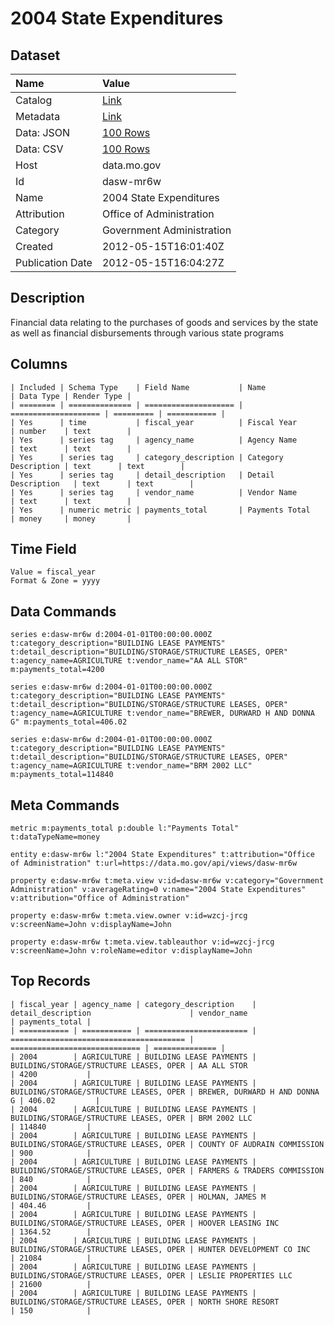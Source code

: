 # 2004 State Expenditures

## Dataset

| Name | Value |
| :--- | :---- |
| Catalog | [Link](https://catalog.data.gov/dataset/2004-state-expenditures-9b41c) |
| Metadata | [Link](https://data.mo.gov/api/views/dasw-mr6w) |
| Data: JSON | [100 Rows](https://data.mo.gov/api/views/dasw-mr6w/rows.json?max_rows=100) |
| Data: CSV | [100 Rows](https://data.mo.gov/api/views/dasw-mr6w/rows.csv?max_rows=100) |
| Host | data.mo.gov |
| Id | dasw-mr6w |
| Name | 2004 State Expenditures |
| Attribution | Office of Administration |
| Category | Government Administration |
| Created | 2012-05-15T16:01:40Z |
| Publication Date | 2012-05-15T16:04:27Z |

## Description

Financial data relating to the purchases of goods and services by the state as well as financial disbursements through various state programs

## Columns

```ls
| Included | Schema Type    | Field Name           | Name                 | Data Type | Render Type |
| ======== | ============== | ==================== | ==================== | ========= | =========== |
| Yes      | time           | fiscal_year          | Fiscal Year          | number    | text        |
| Yes      | series tag     | agency_name          | Agency Name          | text      | text        |
| Yes      | series tag     | category_description | Category Description | text      | text        |
| Yes      | series tag     | detail_description   | Detail Description   | text      | text        |
| Yes      | series tag     | vendor_name          | Vendor Name          | text      | text        |
| Yes      | numeric metric | payments_total       | Payments Total       | money     | money       |
```

## Time Field

```ls
Value = fiscal_year
Format & Zone = yyyy
```

## Data Commands

```ls
series e:dasw-mr6w d:2004-01-01T00:00:00.000Z t:category_description="BUILDING LEASE PAYMENTS" t:detail_description="BUILDING/STORAGE/STRUCTURE LEASES, OPER" t:agency_name=AGRICULTURE t:vendor_name="AA ALL STOR" m:payments_total=4200

series e:dasw-mr6w d:2004-01-01T00:00:00.000Z t:category_description="BUILDING LEASE PAYMENTS" t:detail_description="BUILDING/STORAGE/STRUCTURE LEASES, OPER" t:agency_name=AGRICULTURE t:vendor_name="BREWER, DURWARD H AND DONNA G" m:payments_total=406.02

series e:dasw-mr6w d:2004-01-01T00:00:00.000Z t:category_description="BUILDING LEASE PAYMENTS" t:detail_description="BUILDING/STORAGE/STRUCTURE LEASES, OPER" t:agency_name=AGRICULTURE t:vendor_name="BRM 2002 LLC" m:payments_total=114840
```

## Meta Commands

```ls
metric m:payments_total p:double l:"Payments Total" t:dataTypeName=money

entity e:dasw-mr6w l:"2004 State Expenditures" t:attribution="Office of Administration" t:url=https://data.mo.gov/api/views/dasw-mr6w

property e:dasw-mr6w t:meta.view v:id=dasw-mr6w v:category="Government Administration" v:averageRating=0 v:name="2004 State Expenditures" v:attribution="Office of Administration"

property e:dasw-mr6w t:meta.view.owner v:id=wzcj-jrcg v:screenName=John v:displayName=John

property e:dasw-mr6w t:meta.view.tableauthor v:id=wzcj-jrcg v:screenName=John v:roleName=editor v:displayName=John
```

## Top Records

```ls
| fiscal_year | agency_name | category_description    | detail_description                      | vendor_name                   | payments_total | 
| =========== | =========== | ======================= | ======================================= | ============================= | ============== | 
| 2004        | AGRICULTURE | BUILDING LEASE PAYMENTS | BUILDING/STORAGE/STRUCTURE LEASES, OPER | AA ALL STOR                   | 4200           | 
| 2004        | AGRICULTURE | BUILDING LEASE PAYMENTS | BUILDING/STORAGE/STRUCTURE LEASES, OPER | BREWER, DURWARD H AND DONNA G | 406.02         | 
| 2004        | AGRICULTURE | BUILDING LEASE PAYMENTS | BUILDING/STORAGE/STRUCTURE LEASES, OPER | BRM 2002 LLC                  | 114840         | 
| 2004        | AGRICULTURE | BUILDING LEASE PAYMENTS | BUILDING/STORAGE/STRUCTURE LEASES, OPER | COUNTY OF AUDRAIN COMMISSION  | 900            | 
| 2004        | AGRICULTURE | BUILDING LEASE PAYMENTS | BUILDING/STORAGE/STRUCTURE LEASES, OPER | FARMERS & TRADERS COMMISSION  | 840            | 
| 2004        | AGRICULTURE | BUILDING LEASE PAYMENTS | BUILDING/STORAGE/STRUCTURE LEASES, OPER | HOLMAN, JAMES M               | 404.46         | 
| 2004        | AGRICULTURE | BUILDING LEASE PAYMENTS | BUILDING/STORAGE/STRUCTURE LEASES, OPER | HOOVER LEASING INC            | 1364.52        | 
| 2004        | AGRICULTURE | BUILDING LEASE PAYMENTS | BUILDING/STORAGE/STRUCTURE LEASES, OPER | HUNTER DEVELOPMENT CO INC     | 21084          | 
| 2004        | AGRICULTURE | BUILDING LEASE PAYMENTS | BUILDING/STORAGE/STRUCTURE LEASES, OPER | LESLIE PROPERTIES LLC         | 21600          | 
| 2004        | AGRICULTURE | BUILDING LEASE PAYMENTS | BUILDING/STORAGE/STRUCTURE LEASES, OPER | NORTH SHORE RESORT            | 150            | 
```